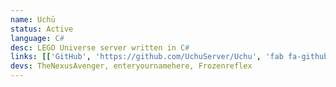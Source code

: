 ```yaml
---
name: Uchū
status: Active
language: C#
desc: LEGO Universe server written in C#
links: [['GitHub', 'https://github.com/UchuServer/Uchu', 'fab fa-github'], ['Community Discord', 'https://discord.gg/GpscGeJCbU', 'fab fa-discord']]
devs: TheNexusAvenger, enteryournamehere, Frozenreflex
---
```

